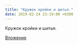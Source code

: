 ```yaml
---
title: "Кружок кройки и шитья."
date: 2019-02-24 23:19:00 +0300
---
```


Кружок кройки и шитья.

[Вложение](/assets/vk_photos/1/zS5vfjRZ7Oo.jpg)
